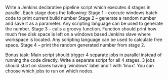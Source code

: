 Write a Jenkins declarative pipeline script which executes 4 stages in parallel. Each stage does the following:
Stage 1 – execute windows batch code to print current build number
Stage 2 – generate a random number and save it as a parameter. Any scripting language can be used to generate the number.
Stage 3 – calls a groovy function. Function should print how much free disk space is left on a windows based Jenkins slave where workspace is located. Any scripting language can be used to calculate free space.
Stage 4 – print the random generated number from stage 2.

Bonus task:
Main script should trigger 4 separate jobs in parallel instead of running the code directly. Write a separate script for all 4 stages. 3 jobs should start on slaves having ‘windows’ label and 1 with ‘linux’. You can choose which jobs to run on which nodes. 
